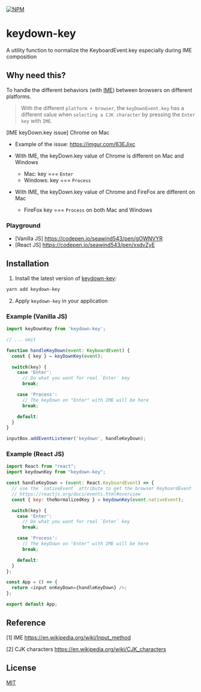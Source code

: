 [![NPM](https://nodei.co/npm/keydown-key.png?downloads=true&stars=true)](https://www.npmjs.com/package/keydown-key/)

# keydown-key

A utility function to normalize the KeyboardEvent.key especially during IME composition

## Why need this?

To handle the different behaviors (with [IME](https://en.wikipedia.org/wiki/Input_method)) between browsers on different platforms.

> With the different `platform + browser`, the `keyDownEvent.key` has a different value when `selecting a CJK character` by pressing the `Enter key` with `IME`.

[IME keyDown.key issue] Chrome on Mac

- Example of the issue: https://imgur.com/63EJixc

- With IME, the keyDown.key value of Chrome is different on Mac and Windows
  - Mac: key === `Enter`
  - Windows: key === `Process`
- With IME, the keyDown.key value of Chrome and FireFox are different on Mac
  - FireFox key === `Process` on both Mac and Windows

### Playground

- [Vanilla JS] https://codepen.io/seawind543/pen/gOWNVYR
- [React JS] https://codepen.io/seawind543/pen/xxdvZyE

## Installation

1. Install the latest version of [keydown-key](https://github.com/seawind543/keydown-key):

  ```sh
  yarn add keydown-key
  ```

2. Apply `keydown-key` in your application

### Example (Vanilla JS)

  ```javascript
  import keyDownKey from 'keydown-key';

  // ... omit

  function handleKeyDown(event: KeyboardEvent) { 
    const { key } = keyDownKey(event);

    switch(key) {
      case 'Enter':
        // Do what you want for real `Enter` key
        break;

      case 'Process':
        // The keyDown on "Enter" with IME will be here
        break;

      default: 
    }
  }

  inputBox.addEventListener('keydown', handleKeyDown);
  ```

### Example (React JS)

  ```javascript
  import React from "react";
  import keydownKey from "keydown-key";

  const handleKeyDown = (event: React.KeyboardEvent) => {
    // use the `nativeEvent` attribute to get the browser KeyboardEvent
    // https://reactjs.org/docs/events.html#overview
    const { key: theNormalizedKey } = keydownKey(event.nativeEvent);

    switch(key) {
      case 'Enter':
        // Do what you want for real `Enter` key
        break;

      case 'Process':
        // The keyDown on "Enter" with IME will be here
        break;

      default: 
    }
  };

  const App = () => {
    return <input onKeyDown={handleKeyDown} />;
  };

  export default App;
  ```

## Reference

[1] IME https://en.wikipedia.org/wiki/Input_method

[2] CJK characters https://en.wikipedia.org/wiki/CJK_characters 

## License

[MIT](./LICENSE)